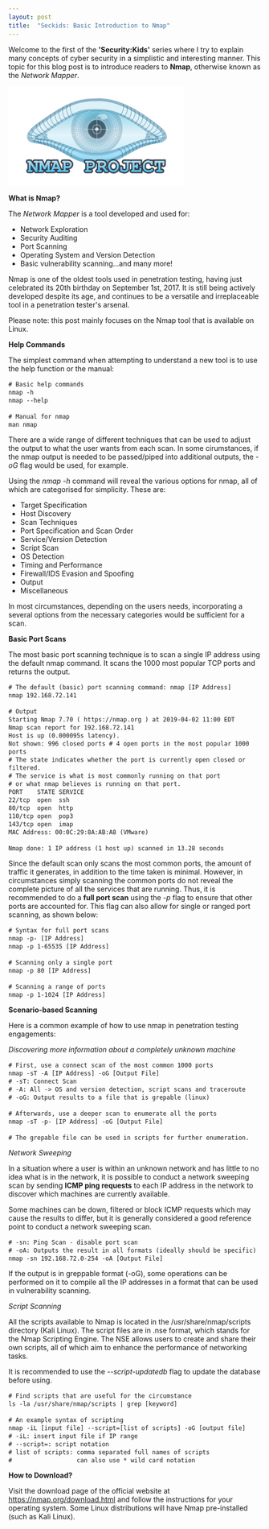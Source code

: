 ```yaml
---
layout: post
title:  "Seckids: Basic Introduction to Nmap"
---
```


Welcome to the first of the **'Security:Kids'** series where I try to explain many concepts of cyber security in a simplistic and interesting manner. This topic for this blog post is to introduce readers to **Nmap**, otherwise known as the *Network Mapper*.

<img src="/assets/Nmap/1.png" alt="nmap logo" width="350"/> 

**What is Nmap?**

The *Network Mapper* is a tool developed and used for:
 - Network Exploration
 - Security Auditing
 - Port Scanning
 - Operating System and Version Detection
 - Basic vulnerability scanning...and many more!

Nmap is one of the oldest tools used in penetration testing, having just celebrated its 20th birthday on September 1st, 2017. It is still being actively developed despite its age, and continues to be a versatile and irreplaceable tool in a penetration tester's arsenal.

Please note: this post mainly focuses on the Nmap tool that is available on Linux.

**Help Commands**

The simplest command when attempting to understand a new tool is to use the help function or the manual:

```shell
# Basic help commands
nmap -h
nmap --help

# Manual for nmap
man nmap
```

There are a wide range of different techniques that can be used to adjust the output to what the user wants from each scan. In some cirumstances, if the nmap output is needed to be passed/piped into additional outputs, the *-oG* flag would be used, for example.

Using the *nmap -h* command will reveal the various options for nmap, all of which are categorised for simplicity. These are:

 - Target Specification
 - Host Discovery
 - Scan Techniques
 - Port Specification and Scan Order
 - Service/Version Detection
 - Script Scan
 - OS Detection
 - Timing and Performance
 - Firewall/IDS Evasion and Spoofing
 - Output
 - Miscellaneous

 In most circumstances, depending on the users needs, incorporating a several options from the necessary categories would be sufficient for a scan.

**Basic Port Scans**

The most basic port scanning technique is to scan a single IP address using the default nmap command. It scans the 1000 most popular TCP ports and returns the output.

```shell
# The default (basic) port scanning command: nmap [IP Address]
nmap 192.168.72.141

# Output
Starting Nmap 7.70 ( https://nmap.org ) at 2019-04-02 11:00 EDT
Nmap scan report for 192.168.72.141
Host is up (0.000095s latency).
Not shown: 996 closed ports # 4 open ports in the most popular 1000 ports
# The state indicates whether the port is currently open closed or filtered. 
# The service is what is most commonly running on that port
# or what nmap believes is running on that port. 
PORT    STATE SERVICE
22/tcp  open  ssh 
80/tcp  open  http
110/tcp open  pop3
143/tcp open  imap
MAC Address: 00:0C:29:8A:AB:A8 (VMware)

Nmap done: 1 IP address (1 host up) scanned in 13.28 seconds
```

Since the default scan only scans the most common ports, the amount of traffic it generates, in addition to the time taken is minimal. However, in circumstances simply scanning the common ports do not reveal the complete picture of all the services that are running. Thus, it is recommended to do a **full port scan** using the *-p* flag to ensure that other ports are accounted for. This flag can also allow for single or ranged port scanning, as shown below:

```shell
# Syntax for full port scans
nmap -p- [IP Address]
nmap -p 1-65535 [IP Address]

# Scanning only a single port
nmap -p 80 [IP Address]

# Scanning a range of ports
nmap -p 1-1024 [IP Address]
```

**Scenario-based Scanning**

Here is a common example of how to use nmap in penetration testing engagements:

*Discovering more information about a completely unknown machine*

```shell
# First, use a connect scan of the most common 1000 ports
nmap -sT -A [IP Address] -oG [Output File]
# -sT: Connect Scan
# -A: All -> OS and version detection, script scans and traceroute
# -oG: Output results to a file that is grepable (linux)

# Afterwards, use a deeper scan to enumerate all the ports
nmap -sT -p- [IP Address] -oG [Output File]

# The grepable file can be used in scripts for further enumeration.
``` 
*Network Sweeping*

In a situation where a user is within an unknown network and has little to no idea what is in the network, it is possible to conduct a network sweeping scan by sending **ICMP ping requests** to each IP address in the network to discover which machines are currently available.

Some machines can be down, filtered or block ICMP requests which may cause the results to differ, but it is generally considered a good reference point to conduct a network sweeping scan.

```shell
# -sn: Ping Scan - disable port scan
# -oA: Outputs the result in all formats (ideally should be specific)
nmap -sn 192.168.72.0-254 -oA [Output File]
```
If the output is in greppable format (-oG), some operations can be performed on it to compile all the IP addresses in a format that can be used in vulnerability scanning.

*Script Scanning*

All the scripts available to Nmap is located in the /usr/share/nmap/scripts directory (Kali Linux). The script files are in .nse format, which stands for the Nmap Scripting Engine. The NSE allows users to create and share their own scripts, all of which aim to enhance the performance of networking tasks.

It is recommended to use the *--script-updatedb* flag to update the database before using.

```shell
# Find scripts that are useful for the circumstance
ls -la /usr/share/nmap/scripts | grep [keyword]

# An example syntax of scripting
nmap -iL [input file] --script=[list of scripts] -oG [output file]
# -iL: insert input file if IP range
# --script=: script notation
# list of scripts: comma separated full names of scripts
#                  can also use * wild card notation
```

**How to Download?**

Visit the download page of the official website at <a href='https://nmap.org/download.html'>https://nmap.org/download.html</a> and follow the instructions for your operating system. Some Linux distributions will have Nmap pre-installed (such as Kali Linux).


